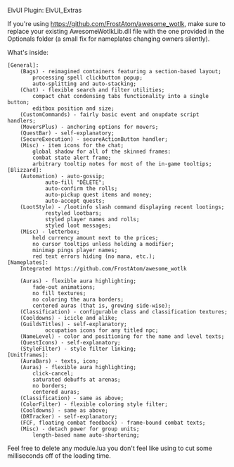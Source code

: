 ElvUI Plugin: ElvUI_Extras

If you're using https://github.com/FrostAtom/awesome_wotlk, make sure to replace your existing AwesomeWotlkLib.dll file with the one provided in the Optionals folder (a small fix for nameplates changing owners silently).

What's inside:
```
[General]:
	(Bags) - reimagined containers featuring a section-based layout;
		processing spell clickbutton popup;
		auto-splitting and auto-stacking;
	(Chat) - flexible search and filter utilities;
		compact chat condensing tabs functionality into a single button;
		editbox position and size;
	(CustomCommands) - fairly basic event and onupdate script handlers;
	(MoversPlus) - anchoring options for movers;
	(QuestBar) - self-explanatory;
	(SecureExecution) - secureActionButton handler;
	(Misc) - item icons for the chat;
		global shadow for all of the skinned frames:
		combat state alert frame;
		arbitrary tooltip notes for most of the in-game tooltips;
[Blizzard]:
	(Automation) - auto-gossip;
			auto-fill "DELETE";
			auto-confirm the rolls;
			auto-pickup quest items and money;
			auto-accept quests;
	(LootStyle) - /lootinfo slash command displaying recent lootings;
			restyled lootbars;
			styled player names and rolls;
			styled loot messages;
	(Misc) - letterbox;
		held currency amount next to the prices;
		no cursor tooltips unless holding a modifier;
		minimap pings player names;
		red text errors hiding (no mana, etc.);
[Nameplates]:
	Integrated https://github.com/FrostAtom/awesome_wotlk
	
	(Auras) - flexible aura highlighting;
		fade-out animations;
		no fill textures;
		no coloring the aura borders;
		centered auras (that is, growing side-wise);
	(Classification) - configurable class and classification textures;
	(Cooldowns) - icicle and alike;
	(GuildsTitles) - self-explanatory;
			occupation icons for any titled npc;
	(NameLevel) - color and positioning for the name and level texts;
	(QuestIcons) - self-explanatory;
	(StyleFilter) - style filter linking;
[Unitframes]:
	(AuraBars) - texts, icon;
	(Auras) - flexible aura highlighting;
		click-cancel;
		saturated debuffs at arenas;
		no borders;
		centered auras;
	(Classification) - same as above;
	(ColorFilter) - flexible coloring style filter;
	(Cooldowns) - same as above;
	(DRTracker) - self-explanatory;
	(FCF, floating combat feedback) - frame-bound combat texts;
	(Misc) - detach power for group units;
		length-based name auto-shortening;
```

Feel free to delete any module.lua you don't feel like using to cut some milliseconds off of the loading time.
